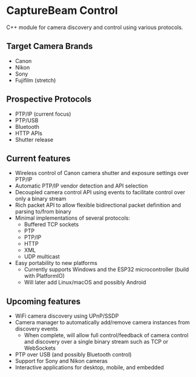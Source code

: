 # CaptureBeam Control
C++ module for camera discovery and control using various protocols.

## Target Camera Brands
- Canon
- Nikon
- Sony
- Fujifilm (stretch)

## Prospective Protocols
- PTP/IP (current focus)
- PTP/USB
- Bluetooth
- HTTP APIs
- Shutter release

## Current features
- Wireless control of Canon camera shutter and exposure settings over PTP/IP
- Automatic PTP/IP vendor detection and API selection
- Decoupled camera control API using events to facilitate control over only a binary stream
- Rich packet API to allow flexible bidirectional packet definition and parsing to/from binary
- Minimal implementations of several protocols:
  - Buffered TCP sockets
  - PTP
  - PTP/IP
  - HTTP
  - XML
  - UDP multicast
- Easy portability to new platforms
  - Currently supports Windows and the ESP32 microcontroller (build with PlatformIO)
  - Will later add Linux/macOS and possibly Android

## Upcoming features
- WiFi camera discovery using UPnP/SSDP
- Camera manager to automatically add/remove camera instances from discovery events
  - When complete, will allow full control/feedback of camera control and discovery over a single binary stream such as TCP or WebSockets
- PTP over USB (and possibly Bluetooth control)
- Support for Sony and Nikon cameras
- Interactive applications for desktop, mobile, and embedded